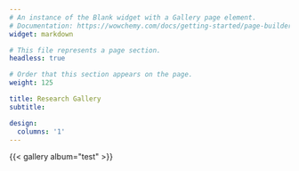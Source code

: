 ```yaml
---
# An instance of the Blank widget with a Gallery page element.
# Documentation: https://wowchemy.com/docs/getting-started/page-builder/
widget: markdown

# This file represents a page section.
headless: true

# Order that this section appears on the page.
weight: 125

title: Research Gallery
subtitle:

design:
  columns: '1'
---
```


{{< gallery album="test" >}}
